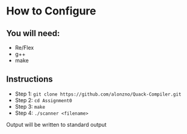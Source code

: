 # How to Configure

## You will need:
* Re/Flex
* g++
* make

## Instructions
* Step 1: `git clone https://github.com/alonzno/Quack-Compiler.git`
* Step 2: `cd Assignment0`
* Step 3: `make`
* Step 4: `./scanner <filename>`

Output will be written to standard output
